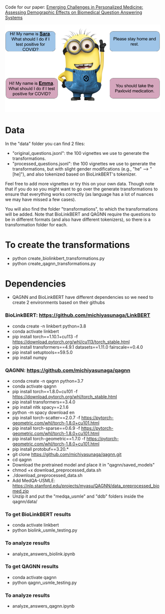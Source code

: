 Code for our paper: [Emerging Challenges in Personalized Medicine: Assessing Demographic Effects on Biomedical Question Answering Systems](http://www.afnlp.org/conferences/ijcnlp2023/proceedings/main-long/cdrom/pdf/2023.ijcnlp-long.36.pdf)

<div align="center">
<!--    <br/><br/> -->
  <img src="https://github.com/Shaier/personalized_medicine_challenges/blob/main/intro_figure.png" width="680" /> 
<!--   <br/><br/> -->
</div>


# Data
In the "data" folder you can find 2 files: 

- "original_questions.jsonl": the 100 vignettes we use to generate the transformations. 
- "processed_questions.jsonl": the 100 vignettes we use to generate the transformations, but with slight gender modifications (e.g., "he" --> "[he]"), and also tokenized based on BioLinkBERT's tokenizer.

Feel free to add more vignettes or try this on your own data. Though note that if you do so you might want to go over the generate transformations to ensure that everything works correctly (as language has a lot of nuances we may have missed a few cases).

You will also find the folder "transformations", to which the transformations will be added. Note that BioLinkBERT and QAGNN require the questions to be in different formats (and also have different tokenizers), so there is a transformation folder for each. 

# To create the transformations
- python create_biolinkbert_transformations.py 
- python create_qagnn_transformations.py 

# Dependencies
- QAGNN and BioLinkBERT have different dependencies so we need to create 2 environments based on their githubs

### BioLinkBERT: https://github.com/michiyasunaga/LinkBERT
- conda create -n linkbert python=3.8
- conda activate linkbert
- pip install torch==1.10.1+cu113 -f https://download.pytorch.org/whl/cu113/torch_stable.html
- pip install transformers==4.9.1 datasets==1.11.0 fairscale==0.4.0
- pip install setuptools==59.5.0
- pip install numpy

### QAGNN: https://github.com/michiyasunaga/qagnn
- conda create -n qagnn python=3.7
- conda activate qagnn
- pip install torch==1.8.0+cu101 -f https://download.pytorch.org/whl/torch_stable.html
- pip install transformers==3.4.0
- pip install nltk spacy==2.1.6
- python -m spacy download en
- pip install torch-scatter==2.0.7 -f https://pytorch-geometric.com/whl/torch-1.8.0+cu101.html
- pip install torch-sparse==0.6.9 -f https://pytorch-geometric.com/whl/torch-1.8.0+cu101.html
- pip install torch-geometric==1.7.0 -f https://pytorch-geometric.com/whl/torch-1.8.0+cu101.html
- pip install protobuf==3.20.*
- git clone https://github.com/michiyasunaga/qagnn.git
- cd qagnn
- Download the pretrained model and place it in "qagnn/saved_models"
- chmod +x download_preprocessed_data.sh
- ./download_preprocessed_data.sh
- Add MedQA-USMLE: https://nlp.stanford.edu/projects/myasu/QAGNN/data_preprocessed_biomed.zip
- Unzip it and put the "medqa_usmle" and "ddb" folders inside the qagnn/data/

### To get BioLinkBERT results
- conda activate linkbert
- python biolink_usmle_testing.py
### To analyze results
- analyze_answers_biolink.ipynb

### To get QAGNN results
- conda activate qagnn 
- python qagnn_usmle_testing.py
### To analyze results
- analyze_answers_qagnn.ipynb
